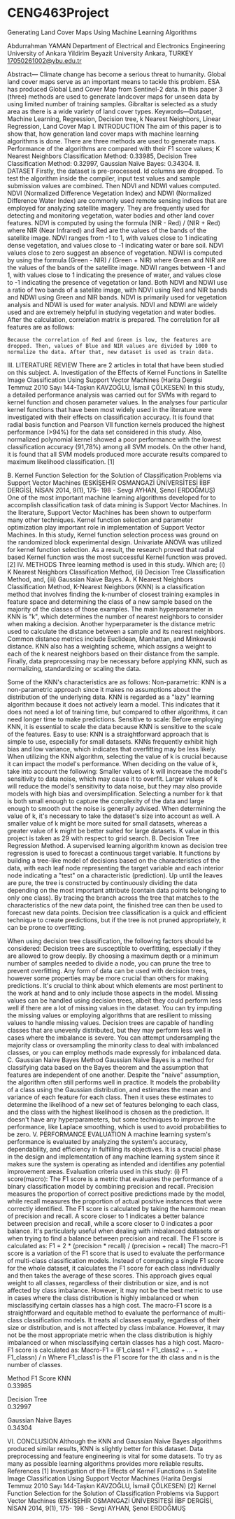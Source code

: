 # CENG463Project
Generating Land Cover Maps Using Machine Learning Algorithms
 
 
Abdurrahman YAMAN 
Department of Electrical and Electronics Engineering
University of Ankara Yildirim Beyazit University
Ankara, TURKEY
17050261002@ybu.edu.tr
 
 
 
Abstract— Climate change has become a serious threat to humanity. Global land cover maps serve as an important means to tackle this problem. ESA has produced Global Land Cover Map from Sentinel-2 data. In this paper 3 (three) methods are used to generate landcover maps for unseen data by using limited number of training samples. Gibraltar is selected as a study area as there is a wide variety of land cover types.
Keywords—Dataset, Machine Learning, Regression, Decision tree, k Nearest Neighbors, Linear Regression, Land Cover Map
I.	INTRODUCTION 
The aim of this paper is to show that, how generation land cover maps with machine learning algorithms is done. There are three methods are used to generate maps. Performance of the algorithms are compared with their F1 score values; K Nearest Neighbors Classification Method: 0.33985, Decision Tree Classification Method: 0.32997, Gaussian Naïve Bayes: 0.34304. 
II.	DATASET
Firstly, the dataset is pre-processed. Id columns are dropped. To test the algorithm inside the compiler, input test values and sample submission values are combined. 
Then NDVI and NDWI values computed. NDVI (Normalized Difference Vegetation Index) and NDWI (Normalized Difference Water Index) are commonly used remote sensing indices that are employed for analyzing satellite imagery. They are frequently used for detecting and monitoring vegetation, water bodies and other land cover features. 
NDVI is computed by using the formula 
(NIR - Red) / (NIR + Red) 
where NIR (Near Infrared) and Red are the values of the bands of the satellite image. NDVI ranges from -1 to 1, with values close to 1 indicating dense vegetation, and values close to -1 indicating water or bare soil. NDVI values close to zero suggest an absence of vegetation. 
NDWI is computed by using the formula 
(Green - NIR) / (Green + NIR) 
where Green and NIR are the values of the bands of the satellite image. NDWI ranges between -1 and 1, with values close to 1 indicating the presence of water, and values close to -1 indicating the presence of vegetation or land. Both NDVI and NDWI use a ratio of two bands of a satellite image, with NDVI using Red and NIR bands and NDWI using Green and NIR bands. NDVI is primarily used for vegetation analysis and NDWI is used for water analysis. NDVI and NDWI are widely used and are extremely helpful in studying vegetation and water bodies.
	After the calculation, correlation matrix is prepared. The correlation for all features are as follows:
 
	Because the correlation of Red and Green is low, the features are dropped. Then, values of Blue and NIR values are divided by 1000 to normalize the data. After that, new dataset is used as train data.
III.	LITERATURE REVIEW
There are 2 articles in total that have been studied on this subject. 
A.	Investigation of the Effects of Kernel Functions in Satellite Image Classification Using Support Vector Machines (Harita Dergisi Temmuz 2010 Sayı 144-Taşkın KAVZOĞLU, İsmail ÇÖLKESEN) In this study, a detailed performance analysis was carried out for SVMs with regard to kernel function and chosen parameter values. In the analyses four particular kernel functions that have been most widely used in the literature were investigated with their effects on classification accuracy. It is found that radial basis function and Pearson VII function kernels produced the highest performance (>94%) for the data set considered in this study. Also, normalized polynomial kernel showed a poor performance with the lowest classification accuracy (91,78%) among all SVM models. On the other hand, it is found that all SVM models produced more accurate results compared to maximum likelihood classification. [1]

B.	Kernel Function Selection for the Solution of Classification Problems via Support Vector Machines (ESKİŞEHİR OSMANGAZİ ÜNİVERSİTESİ İİBF DERGİSİ, NİSAN 2014, 9(1), 175- 198 - Sevgi AYHAN, Şenol ERDOĞMUŞ) One of the most important machine learning algorithms developed for to accomplish classification task of data mining is Support Vector Machines. In the literature, Support Vector Machines has been shown to outperform many other techniques. Kernel function selection and parameter optimization play important role in implementation of Support Vector Machines. In this study, Kernel function selection process was ground on the randomized block experimental design. Univariate ANOVA was utilized for kernel function selection. As a result, the research proved that radial based Kernel function was the most successful Kernel function was proved. [2]
IV.	METHODS
Three learning method is used in this study. Which are;
(i) K Nearest Neighbors Classification Method,
(ii) Decision Tree Classification Method, and, 
(iii) Gaussian Naive Bayes.
A.	K Nearest Neighbors Classification Method,
K-Nearest Neighbors (KNN) is a classification method that involves finding the k-number of closest training examples in feature space and determining the class of a new sample based on the majority of the classes of those examples. 
The main hyperparameter in KNN is "k", which determines the number of nearest neighbors to consider when making a decision. 
Another hyperparameter is the distance metric used to calculate the distance between a sample and its nearest neighbors. Common distance metrics include Euclidean, Manhattan, and Minkowski distance. 
KNN also has a weighting scheme, which assigns a weight to each of the k nearest neighbors based on their distance from the sample. Finally, data preprocessing may be necessary before applying KNN, such as normalizing, standardizing or scaling the data. 
 
Some of the KNN's characteristics are as follows:
Non-parametric: KNN is a non-parametric approach since it makes no assumptions about the distribution of the underlying data.
KNN is regarded as a "lazy" learning algorithm because it does not actively learn a model. This indicates that it does not need a lot of training time, but compared to other algorithms, it can need longer time to make predictions.
Sensitive to scale: Before employing KNN, it is essential to scale the data because KNN is sensitive to the scale of the features.
Easy to use: KNN is a straightforward approach that is simple to use, especially for small datasets.
KNNs frequently exhibit high bias and low variance, which indicates that overfitting may be less likely.
When utilizing the KNN algorithm, selecting the value of k is crucial because it can impact the model's performance. When deciding on the value of k, take into account the following:
Smaller values of k will increase the model's sensitivity to data noise, which may cause it to overfit.
Larger values of k will reduce the model's sensitivity to data noise, but they may also provide models with high bias and oversimplification.
Selecting a number for k that is both small enough to capture the complexity of the data and large enough to smooth out the noise is generally advised.
When determining the value of k, it's necessary to take the dataset's size into account as well. A smaller value of k might be more suited for small datasets, whereas a greater value of k might be better suited for large datasets.
K value in this project is taken as 29 with respect to grid search.
B.	Decision Tree Regression Method.
A supervised learning algorithm known as decision tree regression is used to forecast a continuous target variable. It functions by building a tree-like model of decisions based on the characteristics of the data, with each leaf node representing the target variable and each interior node indicating a "test" on a characteristic (prediction). Up until the leaves are pure, the tree is constructed by continuously dividing the data depending on the most important attribute (contain data points belonging to only one class). By tracing the branch across the tree that matches to the characteristics of the new data point, the finished tree can then be used to forecast new data points. Decision tree classification is a quick and efficient technique to create predictions, but if the tree is not pruned appropriately, it can be prone to overfitting.
 
When using decision tree classification, the following factors should be considered:
Decision trees are susceptible to overfitting, especially if they are allowed to grow deeply. By choosing a maximum depth or a minimum number of samples needed to divide a node, you can prune the tree to prevent overfitting.
Any form of data can be used with decision trees, however some properties may be more crucial than others for making predictions. It's crucial to think about which elements are most pertinent to the work at hand and to only include those aspects in the model.
Missing values can be handled using decision trees, albeit they could perform less well if there are a lot of missing values in the dataset. You can try imputing the missing values or employing algorithms that are resilient to missing values to handle missing values.
Decision trees are capable of handling classes that are unevenly distributed, but they may perform less well in cases where the imbalance is severe. You can attempt undersampling the majority class or oversampling the minority class to deal with imbalanced classes, or you can employ methods made expressly for imbalanced data.
C.	Gaussian Naive Bayes Method
Gaussian Naive Bayes is a method for classifying data based on the Bayes theorem and the assumption that features are independent of one another. Despite the "naive" assumption, the algorithm often still performs well in practice. 
	It models the probability of a class using the Gaussian distribution, and estimates the mean and variance of each feature for each class. Then it uses these estimates to determine the likelihood of a new set of features belonging to each class, and the class with the highest likelihood is chosen as the prediction. 
	It doesn't have any hyperparameters, but some techniques to improve the performance, like Laplace smoothing, which is used to avoid probabilities to be zero.
V.	PERFORMANCE EVALUATION
A machine learning system's performance is evaluated by analyzing the system's accuracy, dependability, and efficiency in fulfilling its objectives. It is a crucial phase in the design and implementation of any machine learning system since it makes sure the system is operating as intended and identifies any potential improvement areas.
Evaluation criteria used in this study:
(i) F1 score(macro): The F1 score is a metric that evaluates the performance of a binary classification model by combining precision and recall. Precision measures the proportion of correct positive predictions made by the model, while recall measures the proportion of actual positive instances that were correctly identified. The F1 score is calculated by taking the harmonic mean of precision and recall. A score closer to 1 indicates a better balance between precision and recall, while a score closer to 0 indicates a poor balance. It's particularly useful when dealing with imbalanced datasets or when trying to find a balance between precision and recall.
The F1 score is calculated as: 
F1 = 2 * (precision * recall) / (precision + recall)
The macro-F1 score is a variation of the F1 score that is used to evaluate the performance of multi-class classification models. Instead of computing a single F1 score for the whole dataset, it calculates the F1 score for each class individually and then takes the average of these scores. This approach gives equal weight to all classes, regardless of their distribution or size, and is not affected by class imbalance. However, it may not be the best metric to use in cases where the class distribution is highly imbalanced or when misclassifying certain classes has a high cost.
The macro-F1 score is a straightforward and equitable method to evaluate the performance of multi-class classification models. It treats all classes equally, regardless of their size or distribution, and is not affected by class imbalance. However, it may not be the most appropriate metric when the class distribution is highly imbalanced or when misclassifying certain classes has a high cost.
Macro-F1 score is calculated as: 
Macro-F1 = (F1_class1 + F1_class2 + ... + F1_classn) / n
Where F1_class1 is the F1 score for the ith class and n is the number of classes.
 
Method	F1 Score
KNN 	
0.33985


Decision Tree 	
0.32997


Gaussian Naive Bayes	
0.34304




VI.	CONCLUSION
Although the KNN and Gaussian Naive Bayes algorithms produced similar results, KNN is slightly better for this dataset.
Data preprocessing and feature engineering is vital for some datasets.
To try as many as possible learning algorithms provides more reliable results.
References
[1]	Investigation of the Effects of Kernel Functions in Satellite Image Classification Using Support Vector Machines (Harita Dergisi Temmuz 2010 Sayı 144-Taşkın KAVZOĞLU, İsmail ÇÖLKESEN)
[2]	Kernel Function Selection for the Solution of Classification Problems via Support Vector Machines (ESKİŞEHİR OSMANGAZİ ÜNİVERSİTESİ İİBF DERGİSİ, NİSAN 2014, 9(1), 175- 198 - Sevgi AYHAN, Şenol ERDOĞMUŞ 
